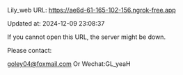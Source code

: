 Lily_web URL: https://ae6d-61-165-102-156.ngrok-free.app

Updated at: 2024-12-09 23:08:37

If you cannot open this URL, the server might be down.

Please contact: 

goley04@foxmail.com Or Wechat:GL_yeaH